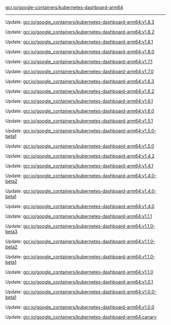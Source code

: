 [gcr.io/google-containers/kubernetes-dashboard-arm64](https://hub.docker.com/r/cruse/kubernetes-dashboard-arm64/tags/) 

----
Update: [gcr.io/google_containers/kubernetes-dashboard-arm64:v1.8.3](https://hub.docker.com/r/cruse/kubernetes-dashboard-arm64/tags/)

Update: [gcr.io/google_containers/kubernetes-dashboard-arm64:v1.8.2](https://hub.docker.com/r/cruse/kubernetes-dashboard-arm64/tags/)

Update: [gcr.io/google_containers/kubernetes-dashboard-arm64:v1.8.1](https://hub.docker.com/r/cruse/kubernetes-dashboard-arm64/tags/)

Update: [gcr.io/google_containers/kubernetes-dashboard-arm64:v1.8.0](https://hub.docker.com/r/cruse/kubernetes-dashboard-arm64/tags/)

Update: [gcr.io/google_containers/kubernetes-dashboard-arm64:v1.7.1](https://hub.docker.com/r/cruse/kubernetes-dashboard-arm64/tags/)

Update: [gcr.io/google_containers/kubernetes-dashboard-arm64:v1.7.0](https://hub.docker.com/r/cruse/kubernetes-dashboard-arm64/tags/)

Update: [gcr.io/google_containers/kubernetes-dashboard-arm64:v1.6.3](https://hub.docker.com/r/cruse/kubernetes-dashboard-arm64/tags/)

Update: [gcr.io/google_containers/kubernetes-dashboard-arm64:v1.6.2](https://hub.docker.com/r/cruse/kubernetes-dashboard-arm64/tags/)

Update: [gcr.io/google_containers/kubernetes-dashboard-arm64:v1.6.1](https://hub.docker.com/r/cruse/kubernetes-dashboard-arm64/tags/)

Update: [gcr.io/google_containers/kubernetes-dashboard-arm64:v1.6.0](https://hub.docker.com/r/cruse/kubernetes-dashboard-arm64/tags/)

Update: [gcr.io/google_containers/kubernetes-dashboard-arm64:v1.5.1](https://hub.docker.com/r/cruse/kubernetes-dashboard-arm64/tags/)

Update: [gcr.io/google_containers/kubernetes-dashboard-arm64:v1.5.0-beta1](https://hub.docker.com/r/cruse/kubernetes-dashboard-arm64/tags/)

Update: [gcr.io/google_containers/kubernetes-dashboard-arm64:v1.5.0](https://hub.docker.com/r/cruse/kubernetes-dashboard-arm64/tags/)

Update: [gcr.io/google_containers/kubernetes-dashboard-arm64:v1.4.2](https://hub.docker.com/r/cruse/kubernetes-dashboard-arm64/tags/)

Update: [gcr.io/google_containers/kubernetes-dashboard-arm64:v1.4.1](https://hub.docker.com/r/cruse/kubernetes-dashboard-arm64/tags/)

Update: [gcr.io/google_containers/kubernetes-dashboard-arm64:v1.4.0-beta2](https://hub.docker.com/r/cruse/kubernetes-dashboard-arm64/tags/)

Update: [gcr.io/google_containers/kubernetes-dashboard-arm64:v1.4.0-beta1](https://hub.docker.com/r/cruse/kubernetes-dashboard-arm64/tags/)

Update: [gcr.io/google_containers/kubernetes-dashboard-arm64:v1.4.0](https://hub.docker.com/r/cruse/kubernetes-dashboard-arm64/tags/)

Update: [gcr.io/google_containers/kubernetes-dashboard-arm64:v1.1.1](https://hub.docker.com/r/cruse/kubernetes-dashboard-arm64/tags/)

Update: [gcr.io/google_containers/kubernetes-dashboard-arm64:v1.1.0-beta3](https://hub.docker.com/r/cruse/kubernetes-dashboard-arm64/tags/)

Update: [gcr.io/google_containers/kubernetes-dashboard-arm64:v1.1.0-beta2](https://hub.docker.com/r/cruse/kubernetes-dashboard-arm64/tags/)

Update: [gcr.io/google_containers/kubernetes-dashboard-arm64:v1.1.0-beta1](https://hub.docker.com/r/cruse/kubernetes-dashboard-arm64/tags/)

Update: [gcr.io/google_containers/kubernetes-dashboard-arm64:v1.1.0](https://hub.docker.com/r/cruse/kubernetes-dashboard-arm64/tags/)

Update: [gcr.io/google_containers/kubernetes-dashboard-arm64:v1.0.1](https://hub.docker.com/r/cruse/kubernetes-dashboard-arm64/tags/)

Update: [gcr.io/google_containers/kubernetes-dashboard-arm64:v1.0.0-beta1](https://hub.docker.com/r/cruse/kubernetes-dashboard-arm64/tags/)

Update: [gcr.io/google_containers/kubernetes-dashboard-arm64:v1.0.0](https://hub.docker.com/r/cruse/kubernetes-dashboard-arm64/tags/)

Update: [gcr.io/google_containers/kubernetes-dashboard-arm64:canary](https://hub.docker.com/r/cruse/kubernetes-dashboard-arm64/tags/)

